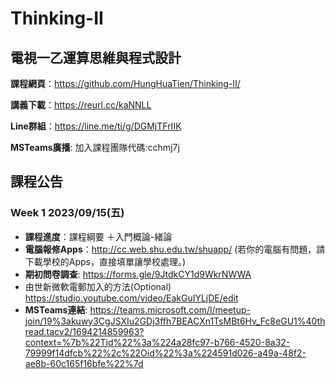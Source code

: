# Thinking-II

## 電視一乙運算思維與程式設計

**課程網頁**：https://github.com/HungHuaTien/Thinking-II/

**講義下載**：https://reurl.cc/kaNNLL

**Line群組**：https://line.me/ti/g/DGMjTFrIIK

**MSTeams廣播**: 加入課程團隊代碼:cchmj7j

## 課程公告

### Week 1 2023/09/15(五)

- **課程進度**：課程綱要 ＋入門概論-緒論
- **電腦報修Apps**：http://cc.web.shu.edu.tw/shuapp/ (若你的電腦有問題，請下載學校的Apps，直接填單讓學校處理。)
- **期初問卷調查**: https://forms.gle/9JtdkCY1d9WkrNWWA
- 由世新微軟電郵加入的方法(Optional)   https://studio.youtube.com/video/EakGuIYLjDE/edit
- **MSTeams連結**: https://teams.microsoft.com/l/meetup-join/19%3akuwy3CgJSXIu2GDj3ffh7BEACXn1TsMBt6Hv_Fc8eGU1%40thread.tacv2/1694214859963?context=%7b%22Tid%22%3a%224a28fc97-b766-4520-8a32-79999f14dfcb%22%2c%22Oid%22%3a%224591d026-a49a-48f2-ae8b-60c165f16bfe%22%7d
  
